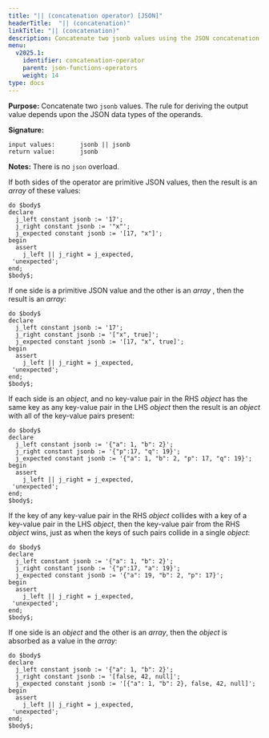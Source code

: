 ```yaml
---
title: "|| (concatenation operator) [JSON]"
headerTitle:  "|| (concatenation)"
linkTitle: "|| (concatenation)"
description: Concatenate two jsonb values using the JSON concatenation operator ("||").
menu:
  v2025.1:
    identifier: concatenation-operator
    parent: json-functions-operators
    weight: 14
type: docs
---
```


**Purpose:** Concatenate two `jsonb` values. The rule for deriving the output value depends upon the JSON data types of the operands.

**Signature:**

```
input values:       jsonb || jsonb
return value:       jsonb
```

**Notes:** There is no `json` overload.

If both sides of the operator are primitive JSON values, then the result is an _array_ of these values:

```plpgsql
do $body$
declare
  j_left constant jsonb := '17';
  j_right constant jsonb := '"x"';
  j_expected constant jsonb := '[17, "x"]';
begin
  assert
    j_left || j_right = j_expected,
 'unexpected';
end;
$body$;
```

If one side is a primitive JSON value and the other is an  _array_ , then the result is an _array_:

```plpgsql
do $body$
declare
  j_left constant jsonb := '17';
  j_right constant jsonb := '["x", true]';
  j_expected constant jsonb := '[17, "x", true]';
begin
  assert
    j_left || j_right = j_expected,
 'unexpected';
end;
$body$;
```

If each side is an _object_, and no key-value pair in the RHS _object_ has the same key as any key-value pair in the LHS  _object_ then the result is an _object_ with all of the key-value pairs present:

```plpgsql
do $body$
declare
  j_left constant jsonb := '{"a": 1, "b": 2}';
  j_right constant jsonb := '{"p":17, "q": 19}';
  j_expected constant jsonb := '{"a": 1, "b": 2, "p": 17, "q": 19}';
begin
  assert
    j_left || j_right = j_expected,
 'unexpected';
end;
$body$;
```

If the key of any key-value pair in the RHS _object_ collides with a key of a key-value pair in the LHS _object_, then the key-value pair from the RHS _object_ wins, just as when the keys of such pairs collide in a single _object_:

```plpgsql
do $body$
declare
  j_left constant jsonb := '{"a": 1, "b": 2}';
  j_right constant jsonb := '{"p":17, "a": 19}';
  j_expected constant jsonb := '{"a": 19, "b": 2, "p": 17}';
begin
  assert
    j_left || j_right = j_expected,
 'unexpected';
end;
$body$;
```

If one side is an _object_ and the other is an _array_, then the _object_ is absorbed as a value in the _array_:

```plpgsql
do $body$
declare
  j_left constant jsonb := '{"a": 1, "b": 2}';
  j_right constant jsonb := '[false, 42, null]';
  j_expected constant jsonb := '[{"a": 1, "b": 2}, false, 42, null]';
begin
  assert
    j_left || j_right = j_expected,
 'unexpected';
end;
$body$;
```
